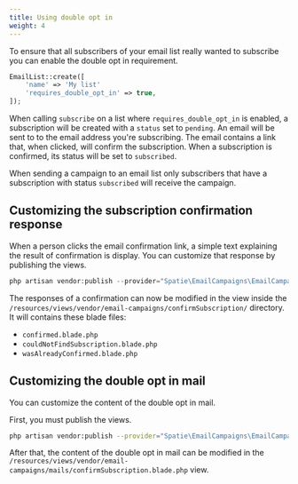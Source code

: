 ```yaml
---
title: Using double opt in
weight: 4
---
```


To ensure that all subscribers of your email list really wanted to subscribe you can enable the double opt in requirement. 

```php
EmailList::create([
    'name' => 'My list'
    'requires_double_opt_in' => true,
]);
```

When calling `subscribe` on a list where `requires_double_opt_in` is enabled, a subscription will be created with a `status` set to `pending`. An email will be sent to to the email address you're subscribing. The email contains a link that, when clicked, will confirm the subscription. When a subscription is confirmed, its status will be set to `subscribed`.

When sending a campaign to an email list only subscribers that have a subscription with status `subscribed` will receive the campaign.

## Customizing the subscription confirmation response

When a person clicks the email confirmation link, a simple text explaining the result of confirmation is display. You can customize that response by publishing the views.

```php
php artisan vendor:publish --provider="Spatie\EmailCampaigns\EmailCampaignsServiceProvider" --tag="views"
```

The responses of a confirmation can now be modified in the view inside the `/resources/views/vendor/email-campaigns/confirmSubscription/` directory. It will contains these blade files:

- `confirmed.blade.php`
- `couldNotFindSubscription.blade.php`
- `wasAlreadyConfirmed.blade.php`

## Customizing the double opt in mail

You can customize the content of the double opt in mail.

First, you must publish the views.

```bash
php artisan vendor:publish --provider="Spatie\EmailCampaigns\EmailCampaignsServiceProvider" --tag="views"
```

After that, the content of the double opt in mail can be modified in the `/resources/views/vendor/email-campaigns/mails/confirmSubscription.blade.php` view.
